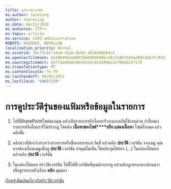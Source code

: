 ```yaml
---
title: ดูประวัติเวอร์ชัน
ms.author: toresing
author: tomresing
ms.date: 04/21/2020
ms.audience: ITPro
ms.topic: article
ms.service: o365-administration
ROBOTS: NOINDEX, NOFOLLOW
localization_priority: Normal
ms.assetid: 34c73c42-e4a0-41ab-8eb8-a834d4bb04c4
ms.openlocfilehash: 8a50b491ee0601b6d48b0986ce8c51081549ad80516b2fc9d52f1bf6e7c025cf
ms.sourcegitcommit: b5f7da89a650d2915dc652449623c78be6247175
ms.translationtype: MT
ms.contentlocale: th-TH
ms.lasthandoff: 08/05/2021
ms.locfileid: "54037159"
---
```

# <a name="view-version-history-of-a-file-or-list-item"></a>การดูประวัติรุ่นของแฟ้มหรือข้อมูลในรายการ

1. ไปที่SharePointไซต์ของคุณ แล้วเปิดรายการหรือไลบรารีจากแถบเปิดใช้งานด่วน ถ้าชื่อของรายการหรือไลบรารีไม่ปรากฏ ให้คลิก **เนื้อหาของไซต์****หรือ แสดงเนื้อหา** ไซต์ทั้งหมด แล้วคลิกชื่อ
    
2. คลิกขวาที่ช่องว่างระหว่างรายการหรือชื่อเอกสารและวันที่ แล้วคลิก **ประวัติ** เวอร์ชัน จากเมนู คุณอาจต้องเลื่อนเมนูเพื่อดู **ประวัติ** เวอร์ชัน ถ้าคุณไม่เห็น ให้คลิกจุดไข่ปลา (...) ในกล่องโต้ตอบ แล้วคลิก **ประวัติ** เวอร์ชัน
    
3. ในกล่องโต้ตอบ ประวัติเวอร์ชัน ให้ชี้ไปที่เวอร์ชันที่คุณต้องการดู แล้วคลิกลูกศรลงทางด้านขวาเพื่อดูรายการตัวเลือก **คลิก** มุมมอง
    
[เรียนรู้เพิ่มเติมเกี่ยวกับประวัติเวอร์ชัน](https://go.microsoft.com/fwlink/?linkid=875709)
  

